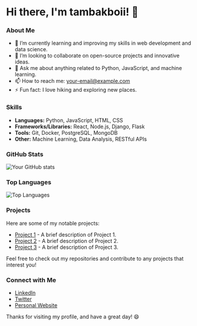 # Hi there, I'm tambakboii! 👋

### About Me

- 🌱 I’m currently learning and improving my skills in web development and data science.
- 👯 I’m looking to collaborate on open-source projects and innovative ideas.
- 💬 Ask me about anything related to Python, JavaScript, and machine learning.
- 📫 How to reach me: [your-email@example.com](mailto:your-email@example.com)
- ⚡ Fun fact: I love hiking and exploring new places.

### Skills

- **Languages:** Python, JavaScript, HTML, CSS
- **Frameworks/Libraries:** React, Node.js, Django, Flask
- **Tools:** Git, Docker, PostgreSQL, MongoDB
- **Other:** Machine Learning, Data Analysis, RESTful APIs

### GitHub Stats

![Your GitHub stats](https://github-readme-stats.vercel.app/api?username=tambakboii&show_icons=true&theme=radical)

### Top Languages

![Top Languages](https://github-readme-stats.vercel.app/api/top-langs/?username=tambakboii&layout=compact&theme=radical)

### Projects

Here are some of my notable projects:

- [Project 1](https://github.com/tambakboii/project1) - A brief description of Project 1.
- [Project 2](https://github.com/tambakboii/project2) - A brief description of Project 2.
- [Project 3](https://github.com/tambakboii/project3) - A brief description of Project 3.

Feel free to check out my repositories and contribute to any projects that interest you!

### Connect with Me

- [LinkedIn](https://www.linkedin.com/in/yourprofile)
- [Twitter](https://twitter.com/yourprofile)
- [Personal Website](https://yourwebsite.com)

Thanks for visiting my profile, and have a great day! 😄

